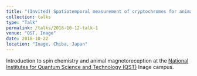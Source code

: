 ```yaml
---
title: "(Invited) Spatiotemporal measurement of cryptochromes for animal magnetoreception"
collection: talks
type: "Talk"
permalink: /talks/2018-10-12-talk-1
venue: "QST, Inage"
date: 2018-10-22
location: "Inage, Chiba, Japan"
---
```


Introduction to spin chemistry and animal magnetoreception at the [National Institutes for Quantum Science and Technology (QST)](https://www.qst.go.jp/) Inage campus.
